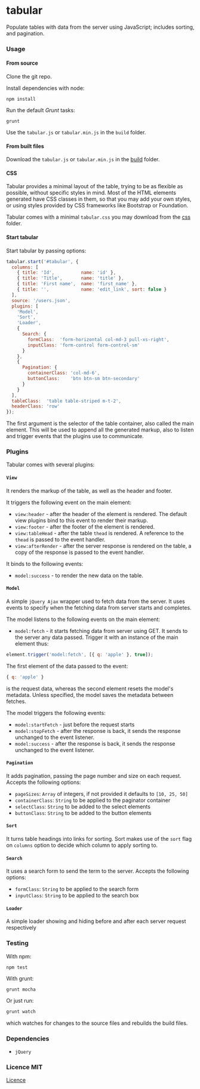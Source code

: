 tabular
=======

Populate tables with data from the server using JavaScript; includes sorting, and pagination.


### Usage

#### From source

Clone the git repo.

Install dependencies with node:

```shell
npm install
```

Run the default *Grunt* tasks:

```shell
grunt
```

Use the `tabular.js` or `tabular.min.js` in the `build` folder.

#### From built files

Download the `tabular.js` or `tabular.min.js` in the [build](https://github.com/lugolabs/tabular/tree/master/build) folder.

#### CSS

Tabular provides a minimal layout of the table, trying to be as flexible as possible, without specific styles in mind. Most of the HTML elements generated have CSS classes in them, so that you may add your own styles, or using styles provided by CSS frameworks like Bootstrap or Foundation.

Tabular comes with a minimal `tabular.css` you may download from the [css](https://github.com/lugolabs/tabular/tree/master/css) folder.

#### Start tabular

Start tabular by passing options:

```javascript
tabular.start('#tabular', {
  columns: [
    { title: 'Id',          name: 'id' },
    { title: 'Title',       name: 'title' },
    { title: 'First name',  name: 'first_name' },
    { title: '',            name: 'edit_link', sort: false }
  ],
  source: '/users.json',
  plugins: [
    'Model',
    'Sort',
    'Loader',
    {
      Search: {
        formClass:  'form-horizontal col-md-3 pull-xs-right',
        inputClass: 'form-control form-control-sm'
      }
    },
    {
      Pagination: {
        containerClass: 'col-md-6',
        buttonClass:    'btn btn-sm btn-secondary'
      }
    }
  ],
  tableClass:  'table table-striped m-t-2',
  headerClass: 'row'
});
```

The first argument is the selector of the table container, also called the main element. This will be used to append all the generated markup, also to listen and trigger events that the plugins use to communicate.

### Plugins

Tabular comes with several plugins:

#### `View`

It renders the markup of the table, as well as the header and footer.

It triggers the following event on the main element:

- `view:header` - after the header of the element is rendered. The default view plugins bind to this event to render their markup.
- `view:footer` - after the footer of the element is rendered.
- `view:tableHead` - after the table `thead` is rendered. A reference to the `thead` is passed to the event handler.
- `view:afterRender` - after the server response is rendered on the table, a copy of the response is passed to the event handler.

It binds to the following events:

- `model:success` - to render the new data on the table.

#### `Model`

A simple `jQuery Ajax` wrapper used to fetch data from the server. It uses events to specify when the fetching data from server starts and completes.

The model listens to the following events on the main element:

- `model:fetch` - it starts fetching data from server using GET. It sends to the server any data passed. Trigger it with an instance of the main element thus:

```javascript
element.trigger('model:fetch', [{ q: 'apple' }, true]);
```

The first element of the data passed to the event:

```js
{ q: 'apple' }
```

is the request data, whereas the second element resets the model's metadata. Unless specified, the model saves the metadata between fetches.

The model triggers the following events:

- `model:startFetch` - just before the request starts
- `model:stopFetch` - after the response is back, it sends the response unchanged to the event listener.
- `model:success` - after the response is back, it sends the response unchanged to the event listener.

#### `Pagination`

It adds pagination, passing the page number and size on each request. Accepts the following options:

- `pageSizes`:      `Array` of integers, if not provided it defaults to `[10, 25, 50]`
- `containerClass`: `String` to be applied to the paginator container
- `selectClass`:    `String` to be added to the select elements
- `buttonClass`:    `String` to be added to the button elements

#### `Sort`

It turns table headings into links for sorting. Sort makes use of the `sort` flag on `columns` option to decide which column to apply sorting to.

#### `Search`

It uses a search form to send the term to the server. Accepts the following options:

- `formClass`: `String` to be applied to the search form
- `inputClass`: `String` to be applied to the search box

#### `Loader`

A simple loader showing and hiding before and after each server request respectively


### Testing

With npm:

```shell
npm test
```

With grunt:

```shell
grunt mocha
```

Or just run:

```sh
grunt watch
```

which watches for changes to the source files and rebuilds the build files.


### Dependencies

- `jQuery`

### Licence MIT
[Licence](https://github.com/lugolabs/tabular/blob/master/LICENCE)
